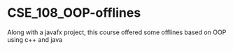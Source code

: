 # CSE_108_OOP-offlines
Along with a javafx project, this course offered some offlines based on OOP using c++ and java
